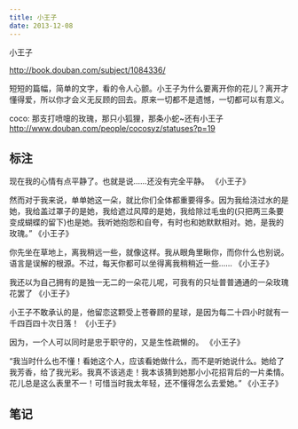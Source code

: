 ```yaml
---
title: 小王子
date: 2013-12-08
---
```

小王子

http://book.douban.com/subject/1084336/

短短的篇幅，简单的文字，看的令人心颤。小王子为什么要离开你的花儿？离开才懂得爱，所以你才会义无反顾的回去。原来一切都不是遗憾，一切都可以有意义。

coco: 那支打喷嚏的玫瑰，那只小狐狸，那条小蛇~还有小王子
http://www.douban.com/people/cocosyz/statuses?p=19

## 标注

 现在我的心情有点平静了。也就是说……还没有完全平静。 《小王子》

 然而对于我来说，单单她这一朵，就比你们全体都重要得多。因为我给浇过水的是她，我给盖过罩子的是她，我给遮过风障的是她，我给除过毛虫的(只把两三条要变成蝴蝶的留下)也是她。我听她抱怨和自夸，有时也和她默默相对。她，是我的玫瑰。” 《小王子》

 你先坐在草地上，离我稍远一些，就像这样。我从眼角里瞅你，而你什么也别说。语言是误解的根源。不过，每天你都可以坐得离我稍稍近一些…… 《小王子》

 我还以为自己拥有的是独一无二的一朵花儿呢，可我有的只址普普通通的一朵玫瑰花罢了 《小王子》


 小王子不敢承认的是，他留恋这颗受上苍眷顾的星球，是因为每二十四小时就有一千四百四十次日落！ 《小王子》

 因为，一个人可以同时是忠于职守的，又是生性疏懒的。 《小王子》

 “我当时什么也不懂！看她这个人，应该看她做什么，而不是听她说什么。她给了我芳香，给了我光彩。我真不该逃走！我本该猜到她那小小花招背后的一片柔情。花儿总是这么表里不一！可惜当时我太年轻，还不懂得怎么去爱她。” 《小王子》




## 笔记

